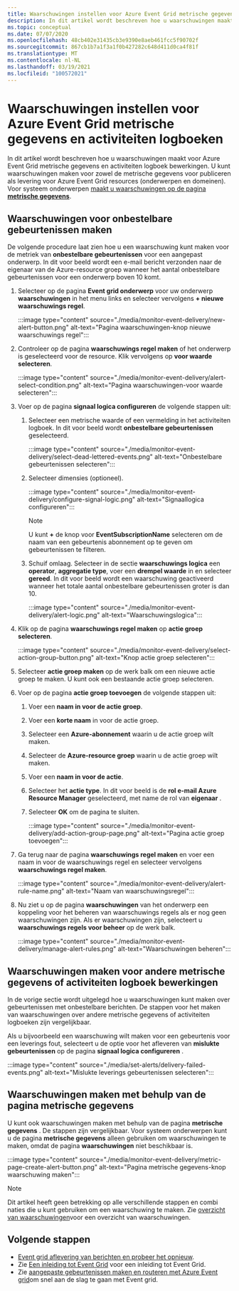 ```yaml
---
title: Waarschuwingen instellen voor Azure Event Grid metrische gegevens en activiteiten logboek bewerkingen
description: In dit artikel wordt beschreven hoe u waarschuwingen maakt voor Azure Event Grid metrische gegevens en activiteiten logboek bewerkingen.
ms.topic: conceptual
ms.date: 07/07/2020
ms.openlocfilehash: 48cb402e31435cb3e9390e8aeb461fcc5f90702f
ms.sourcegitcommit: 867cb1b7a1f3a1f0b427282c648d411d0ca4f81f
ms.translationtype: MT
ms.contentlocale: nl-NL
ms.lasthandoff: 03/19/2021
ms.locfileid: "100572021"
---
```

# <a name="set-alerts-on-azure-event-grid-metrics-and-activity-logs"></a>Waarschuwingen instellen voor Azure Event Grid metrische gegevens en activiteiten logboeken
In dit artikel wordt beschreven hoe u waarschuwingen maakt voor Azure Event Grid metrische gegevens en activiteiten logboek bewerkingen. U kunt waarschuwingen maken voor zowel de metrische gegevens voor publiceren als levering voor Azure Event Grid resources (onderwerpen en domeinen). Voor systeem onderwerpen [maakt u waarschuwingen op de pagina **metrische gegevens**](#create-alerts-using-the-metrics-page).

## <a name="create-alerts-on-dead-lettered-events"></a>Waarschuwingen voor onbestelbare gebeurtenissen maken
De volgende procedure laat zien hoe u een waarschuwing kunt maken voor de metriek van **onbestelbare gebeurtenissen** voor een aangepast onderwerp. In dit voor beeld wordt een e-mail bericht verzonden naar de eigenaar van de Azure-resource groep wanneer het aantal onbestelbare gebeurtenissen voor een onderwerp boven 10 komt. 

1. Selecteer op de pagina **Event grid onderwerp** voor uw onderwerp **waarschuwingen** in het menu links en selecteer vervolgens **+ nieuwe waarschuwings regel**. 

    :::image type="content" source="./media/monitor-event-delivery/new-alert-button.png" alt-text="Pagina waarschuwingen-knop nieuwe waarschuwings regel":::
2. Controleer op de pagina **waarschuwings regel maken** of het onderwerp is geselecteerd voor de resource. Klik vervolgens op **voor waarde selecteren**. 

    :::image type="content" source="./media/monitor-event-delivery/alert-select-condition.png" alt-text="Pagina waarschuwingen-voor waarde selecteren":::    
3. Voer op de pagina **signaal logica configureren** de volgende stappen uit:
    1. Selecteer een metrische waarde of een vermelding in het activiteiten logboek. In dit voor beeld wordt **onbestelbare gebeurtenissen** geselecteerd. 

        :::image type="content" source="./media/monitor-event-delivery/select-dead-lettered-events.png" alt-text="Onbestelbare gebeurtenissen selecteren":::        
    2. Selecteer dimensies (optioneel). 
        
        :::image type="content" source="./media/monitor-event-delivery/configure-signal-logic.png" alt-text="Signaallogica configureren":::        

        > [!NOTE]
        > U kunt **+** de knop voor **EventSubscriptionName** selecteren om de naam van een gebeurtenis abonnement op te geven om gebeurtenissen te filteren. 
    3. Schuif omlaag. Selecteer in de sectie **waarschuwings logica** een **operator**, **aggregatie type**, voer een **drempel waarde** in en selecteer **gereed**. In dit voor beeld wordt een waarschuwing geactiveerd wanneer het totale aantal onbestelbare gebeurtenissen groter is dan 10. 
    
        :::image type="content" source="./media/monitor-event-delivery/alert-logic.png" alt-text="Waarschuwingslogica":::                
4. Klik op de pagina **waarschuwings regel maken** op **actie groep selecteren**.

    :::image type="content" source="./media/monitor-event-delivery/select-action-group-button.png" alt-text="Knop actie groep selecteren":::
5. Selecteer **actie groep maken** op de werk balk om een nieuwe actie groep te maken. U kunt ook een bestaande actie groep selecteren.        
6. Voer op de pagina **actie groep toevoegen** de volgende stappen uit:
    1. Voer een **naam in voor de actie groep**.
    1. Voer een **korte naam** in voor de actie groep.
    1. Selecteer een **Azure-abonnement** waarin u de actie groep wilt maken.
    1. Selecteer de **Azure-resource groep** waarin u de actie groep wilt maken.
    1. Voer een **naam in voor de actie**. 
    1. Selecteer het **actie type**. In dit voor beeld is de **rol e-mail Azure Resource Manager** geselecteerd, met name de rol van **eigenaar** . 
    1. Selecteer **OK** om de pagina te sluiten. 
    
        :::image type="content" source="./media/monitor-event-delivery/add-action-group-page.png" alt-text="Pagina actie groep toevoegen":::                   
7. Ga terug naar de pagina **waarschuwings regel maken** en voer een naam in voor de waarschuwings regel en selecteer vervolgens **waarschuwings regel maken**.

    :::image type="content" source="./media/monitor-event-delivery/alert-rule-name.png" alt-text="Naam van waarschuwingsregel":::  
8. Nu ziet u op de pagina **waarschuwingen** van het onderwerp een koppeling voor het beheren van waarschuwings regels als er nog geen waarschuwingen zijn. Als er waarschuwingen zijn, selecteert u **waarschuwings regels voor beheer** op de werk balk.  

    :::image type="content" source="./media/monitor-event-delivery/manage-alert-rules.png" alt-text="Waarschuwingen beheren":::

## <a name="create-alerts-on-other-metrics-or-activity-log-operations"></a>Waarschuwingen maken voor andere metrische gegevens of activiteiten logboek bewerkingen
In de vorige sectie wordt uitgelegd hoe u waarschuwingen kunt maken over gebeurtenissen met onbestelbare berichten. De stappen voor het maken van waarschuwingen over andere metrische gegevens of activiteiten logboeken zijn vergelijkbaar. 

Als u bijvoorbeeld een waarschuwing wilt maken voor een gebeurtenis voor een leverings fout, selecteert u de optie voor het afleveren van **mislukte gebeurtenissen** op de pagina **signaal logica configureren** . 

:::image type="content" source="./media/set-alerts/delivery-failed-events.png" alt-text="Mislukte leverings gebeurtenissen selecteren":::


## <a name="create-alerts-using-the-metrics-page"></a>Waarschuwingen maken met behulp van de pagina metrische gegevens
U kunt ook waarschuwingen maken met behulp van de pagina **metrische gegevens** . De stappen zijn vergelijkbaar. Voor systeem onderwerpen kunt u de pagina **metrische gegevens** alleen gebruiken om waarschuwingen te maken, omdat de pagina **waarschuwingen** niet beschikbaar is. 

:::image type="content" source="./media/monitor-event-delivery/metric-page-create-alert-button.png" alt-text="Pagina metrische gegevens-knop waarschuwing maken":::   
    

> [!NOTE]
> Dit artikel heeft geen betrekking op alle verschillende stappen en combi naties die u kunt gebruiken om een waarschuwing te maken. Zie [overzicht van waarschuwingen](../azure-monitor/alerts/alerts-metric.md)voor een overzicht van waarschuwingen.

## <a name="next-steps"></a>Volgende stappen

* [Event grid aflevering van berichten en probeer het opnieuw](delivery-and-retry.md).
* Zie [Een inleiding tot Event Grid](overview.md) voor een inleiding tot Event Grid.
* Zie [aangepaste gebeurtenissen maken en routeren met Azure Event grid](custom-event-quickstart.md)om snel aan de slag te gaan met Event grid.
